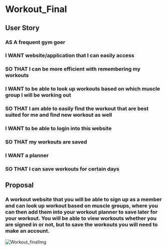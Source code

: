 # Workout_Final
## User Story
### AS A frequent gym goer
### I WANT website/application that I can easily access
### SO THAT I can be more efficient with remembering my workouts
### I WANT to be able to look up workouts based on which muscle group I will be working out
### SO THAT I am able to easily find the workout that are best suited for me and find new workout as well
### I WANT to be able to login into this website
### SO THAT my workouts are saved
### I WANT a planner
### SO THAT I can save workouts for certain days
## Proposal
### A workout website that you will be able to sign up as a member and can look up workout based on muscle groups, where you can then add them into your workout planner to save later for your workout. You will be able to view workouts whether you are signed in or not, but to save the workouts you will need to make an account.



![Workout_finalImg](https://github.com/b-crites/Workout_Final/assets/118697673/01623b88-0b19-48ea-8aa9-52f8c4faeb01)
